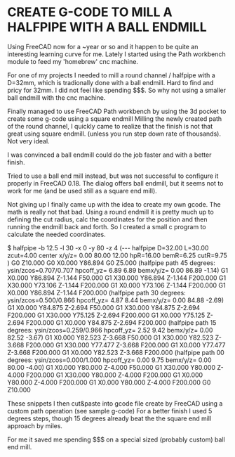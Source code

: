 

CREATE G-CODE TO MILL A HALFPIPE WITH A BALL ENDMILL
====================================================

Using FreeCAD now for a ~year or so and it happen to be quite an interesting learning curve for me.
Lately I started using the Path workbench module to feed my 'homebrew' cnc machine. 

For one of my projects I needed to mill a round channel / halfpipe with a D=32mm, which is tradionally done with a ball endmill.
Hard to find and pricy for 32mm. I did not feel like spending $$$. So why not using a smaller ball endmill with the cnc machine.
 
Finally managed to use FreeCAD Path workbench by using the 3d pocket to create some g-code using a square endmill
Milling the newly created path of the round channel, I quickly came to realize that the finish is not that great using square endmill. 
(unless you run step down rate of thousands). Not very ideal.

I was convinced a ball endmill could do the job faster and with a better finish.

Tried to use a ball end mill instead, but was not successful to configure it properly in FreeCAD 0.18. 
The dialog offers ball endmill, but it seems not to work for me (and be used still as a square end mill). 

Not giving up I finally came up with the idea to create my own gcode. The math is really not that bad. 
Using a round endmill it is pretty much up to defining the cut radius, calc the coordinates for the position and then running the endmill back and forth. 
So I created a small c program to calculate the needed coordinates.

<addr>
   $ halfpipe -b 12.5 -l 30 -x 0 -y 80 -z 4
   (--- halfpipe D=32.00 L=30.00 zcut=4.00 center x/y/z= 0.00 80.00 12.00 hpR=16.00 bemR=6.25 cutR=9.75 )
   G0 Z10.000
   G0 X0.000 Y86.894
   G0 Z5.000
   (halfpipe path 45 degrees: ysin/zcos=0.707/0.707 hpcoff_yz= 6.89 6.89 bemx/y/z= 0.00 86.89 -1.14)
   G1 X0.000 Y86.894 Z-1.144 F50.000
   G1 X30.000 Y86.894 Z-1.144 F200.000
   G1 X30.000 Y73.106 Z-1.144 F200.000
   G1 X0.000 Y73.106 Z-1.144 F200.000
   G1 X0.000 Y86.894 Z-1.144 F200.000
   (halfpipe path 30 degrees: ysin/zcos=0.500/0.866 hpcoff_yz= 4.87 8.44 bemx/y/z= 0.00 84.88 -2.69)
   G1 X0.000 Y84.875 Z-2.694 F50.000
   G1 X30.000 Y84.875 Z-2.694 F200.000
   G1 X30.000 Y75.125 Z-2.694 F200.000
   G1 X0.000 Y75.125 Z-2.694 F200.000
   G1 X0.000 Y84.875 Z-2.694 F200.000
   (halfpipe path 15 degrees: ysin/zcos=0.259/0.966 hpcoff_yz= 2.52 9.42 bemx/y/z= 0.00 82.52 -3.67)
   G1 X0.000 Y82.523 Z-3.668 F50.000
   G1 X30.000 Y82.523 Z-3.668 F200.000
   G1 X30.000 Y77.477 Z-3.668 F200.000
   G1 X0.000 Y77.477 Z-3.668 F200.000
   G1 X0.000 Y82.523 Z-3.668 F200.000
   (halfpipe path 00 degrees: ysin/zcos=0.000/1.000 hpcoff_yz= 0.00 9.75 bemx/y/z= 0.00 80.00 -4.00)
   G1 X0.000 Y80.000 Z-4.000 F50.000
   G1 X30.000 Y80.000 Z-4.000 F200.000
   G1 X30.000 Y80.000 Z-4.000 F200.000
   G1 X0.000 Y80.000 Z-4.000 F200.000
   G1 X0.000 Y80.000 Z-4.000 F200.000
   G0 Z10.000 
</addr>

These snippets I then cut&paste into gcode file create by FreeCAD using a custom path operation (see sample g-code)
For a better finish I used 5 degrees steps, though 15 degrees already beat the the square end mill approach by miles.

For me it saved me spending $$$ on a special sized (probably custom) ball end mill.
